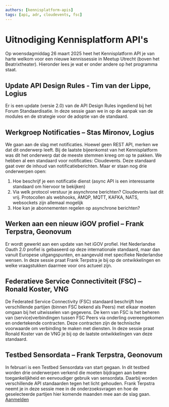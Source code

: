```yaml
---
authors: [kennisplatform-apis]
tags: [api, adr, cloudevents, fsc]
---
```

# Uitnodiging Kennisplatform API's

Op woensdagmiddag 26 maart 2025 heet het Kennisplatform API je van harte welkom voor een nieuwe kennissessie in Meetup Utrecht (boven het Beatrixtheater). Hieronder lees je wat er onder andere op het programma staat.

<!-- truncate -->

## Update API Design Rules - Tim van der Lippe, Logius

Er is een update (versie 2.0) van de API Design Rules ingediend bij het Forum Standaardisatie. In deze sessie gaan we in op de aanpak van de modules en de strategie voor de adoptie van de standaard.

## Werkgroep Notificaties – Stas Mironov, Logius

We gaan aan de slag met notificaties. Hoewel geen REST API, merken we dat dit onderwerp leeft. Bij de laatste bijeenkomst van het Kennisplatform was dit het onderwerp dat de meeste stemmen kreeg om op te pakken.
We hebben al een standaard voor notificaties: Cloudevents. Deze standaard gaat over de inhoud van notificatieberichten. Maar er staan nog drie onderwerpen open:

1. Hoe beschrijf je een notificatie dienst (async API is een interessante standaard om hiervoor te bekijken) 
2. Via welk protocol verstuur je asynchrone berichten? Cloudevents laat dit vrij. Protocollen als webhooks, AMQP, MQTT, KAFKA, NATS, websockets  zijn allemaal mogelijk
3. Hoe kan je abonnementen regelen op asynchrone berichten?

## Werken aan een nieuw iGOV profiel – Frank Terpstra, Geonovum

Er wordt gewerkt aan een update van het iGOV profiel. Het Nederlandse Oauth 2.0 profiel is gebaseerd op deze internationale standaard, maar dan vanuit Europese uitgangspunten, en aangevuld met specifieke Nederlandse wensen. In deze sessie praat Frank Terpstra je bij op de ontwikkelingen en welke vraagstukken daarmee voor ons actueel zijn.

## Federatieve Service Connectiviteit (FSC) – Ronald Koster, VNG

De Federated Service Connectivity (FSC) standaard beschrijft hoe verschillende partijen (binnen FSC bekend als Peers) met elkaar moeten omgaan bij het uitwisselen van gegevens. De kern van FSC is het beheren van (service)verbindingen tussen FSC Peers via onderling overeengekomen en ondertekende contracten. Deze contracten zijn de technische voorwaarde om verbinding te maken met diensten. In deze sessie praat Ronald Koster van de VNG je bij op de laatste ontwikkelingen van deze standaard.

## Testbed Sensordata – Frank Terpstra, Geonovum

In februari is een Testbed Sensordata van start gegaan. In dit testbed worden drie onderwerpen verkend die moeten bijdragen aan betere toegankelijkheid en eenvoudiger gebruik van sensordata. Daarbij worden verschillende API standaarden tegen het licht gehouden. Frank Terpstra neemt je in deze sessie mee in de onderzoeksvragen en hoe de geselecteerde partijen hier komende maanden mee aan de slag gaan. [Aanmelden](https://www.formdesk.com/geonovum/API2025)

